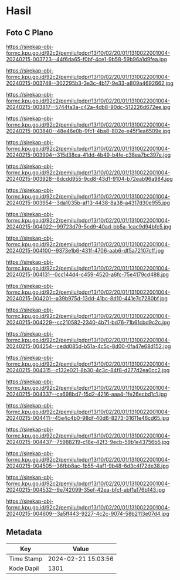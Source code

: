 # Hasil

## Foto C Plano

https://sirekap-obj-formc.kpu.go.id/92c2/pemilu/pdpr/13/10/02/20/01/1310022001004-20240215-003723--44f6da65-f0bf-4ce1-9b58-59b96a1d9fea.jpg

https://sirekap-obj-formc.kpu.go.id/92c2/pemilu/pdpr/13/10/02/20/01/1310022001004-20240215-003748--302295b3-3e3c-4b17-9e33-a809a4692662.jpg

https://sirekap-obj-formc.kpu.go.id/92c2/pemilu/pdpr/13/10/02/20/01/1310022001004-20240215-003817--5744fa3a-c42a-4db8-90dc-512226d672ee.jpg

https://sirekap-obj-formc.kpu.go.id/92c2/pemilu/pdpr/13/10/02/20/01/1310022001004-20240215-003840--48e46e0b-9fc1-4ba8-802e-e45f1ea6509e.jpg

https://sirekap-obj-formc.kpu.go.id/92c2/pemilu/pdpr/13/10/02/20/01/1310022001004-20240215-003904--315d38ca-41dd-4b49-b4fe-c38ea7bc397e.jpg

https://sirekap-obj-formc.kpu.go.id/92c2/pemilu/pdpr/13/10/02/20/01/1310022001004-20240215-003928--8dcdd955-9cd8-43d1-9104-b72eab96a984.jpg

https://sirekap-obj-formc.kpu.go.id/92c2/pemilu/pdpr/13/10/02/20/01/1310022001004-20240215-003954--3da1035b-af13-4438-8a38-a4317d30e955.jpg

https://sirekap-obj-formc.kpu.go.id/92c2/pemilu/pdpr/13/10/02/20/01/1310022001004-20240215-004022--99723d79-5cd9-40ad-bb5a-1cac9d94bfc5.jpg

https://sirekap-obj-formc.kpu.go.id/92c2/pemilu/pdpr/13/10/02/20/01/1310022001004-20240215-004100--9373e1b6-431f-4706-aab6-df5a72107cff.jpg

https://sirekap-obj-formc.kpu.go.id/92c2/pemilu/pdpr/13/10/02/20/01/1310022001004-20240215-004131--0cc144d4-c459-4520-a6fc-75e4179cd488.jpg

https://sirekap-obj-formc.kpu.go.id/92c2/pemilu/pdpr/13/10/02/20/01/1310022001004-20240215-004201--a39b975d-13dd-41bc-8d10-441e7c7280bf.jpg

https://sirekap-obj-formc.kpu.go.id/92c2/pemilu/pdpr/13/10/02/20/01/1310022001004-20240215-004229--cc210582-2340-4b71-bd76-71b61cbd9c2c.jpg

https://sirekap-obj-formc.kpu.go.id/92c2/pemilu/pdpr/13/10/02/20/01/1310022001004-20240215-004254--cedd085d-b51a-4c5c-8d00-0fa47e68d152.jpg

https://sirekap-obj-formc.kpu.go.id/92c2/pemilu/pdpr/13/10/02/20/01/1310022001004-20240215-004315--c132e021-8b30-4c3c-84f8-d277d2ea0cc2.jpg

https://sirekap-obj-formc.kpu.go.id/92c2/pemilu/pdpr/13/10/02/20/01/1310022001004-20240215-004337--ca698bd7-15d2-4216-aaa4-1fe26ecbd1c1.jpg

https://sirekap-obj-formc.kpu.go.id/92c2/pemilu/pdpr/13/10/02/20/01/1310022001004-20240215-004411--45e4c4b0-98df-40d6-8273-31611e46cd65.jpg

https://sirekap-obj-formc.kpu.go.id/92c2/pemilu/pdpr/13/10/02/20/01/1310022001004-20240215-004437--75988219-c18e-42f3-9ecb-59b1e43756b5.jpg

https://sirekap-obj-formc.kpu.go.id/92c2/pemilu/pdpr/13/10/02/20/01/1310022001004-20240215-004505--36fbb8ac-1b55-4af1-9b48-6d3c4f72de38.jpg

https://sirekap-obj-formc.kpu.go.id/92c2/pemilu/pdpr/13/10/02/20/01/1310022001004-20240215-004532--9e742099-35ef-42ea-bfcf-abf1a176b143.jpg

https://sirekap-obj-formc.kpu.go.id/92c2/pemilu/pdpr/13/10/02/20/01/1310022001004-20240215-004609--3a5ff443-9227-4c2c-9074-58b2113e07d4.jpg


## Metadata

| Key        | Value               |
| ---------- | ------------------- |
| Time Stamp | 2024-02-21 15:03:56 |
| Kode Dapil | 1301                |




